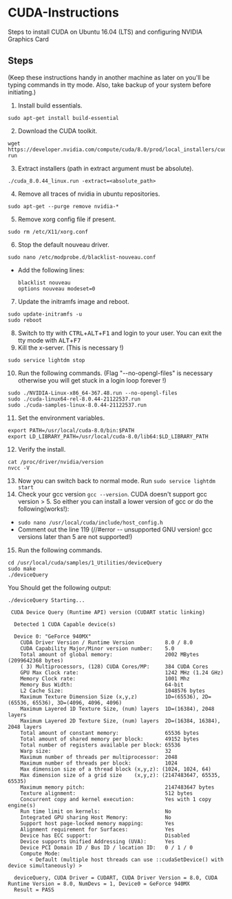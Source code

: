 # CUDA-Instructions
Steps to install CUDA on Ubuntu 16.04 (LTS) and configuring NVIDIA Graphics Card

## Steps

(Keep these instructions handy in another machine as later on you'll be typing commands in tty mode. Also, take backup of your system before initiating.)

1. Install build essentials.

  ```
  sudo apt-get install build-essential
  ```
2. Download the CUDA toolkit.

  ```
  wget https://developer.nvidia.com/compute/cuda/8.0/prod/local_installers/cuda_8.0.44_linux-run
  ```
3. Extract installers (path in extract argument must be absolute).

  ```
  ./cuda_8.0.44_linux.run -extract=<absolute_path>
  ```
4. Remove all traces of nvidia in ubuntu repositories.

  ```
  sudo apt-get --purge remove nvidia-*
  ```
5. Remove xorg config file if present.

  ```
  sudo rm /etc/X11/xorg.conf
  ```
6. Stop the default nouveau driver.

  ```
  sudo nano /etc/modprobe.d/blacklist-nouveau.conf
  ```
  * Add the following lines:
  
    ```
    blacklist nouveau
    options nouveau modeset=0
    ```
7. Update the initramfs image and reboot.

  ```
  sudo update-initramfs -u
  sudo reboot
  ```
8. Switch to tty with <kbd>CTRL</kbd>+<kbd>ALT</kbd>+<kbd>F1</kbd> and login to your user. You can exit the tty mode with <kbd>ALT</kbd>+<kbd>F7</kbd>
9. Kill the x-server. (This is necessary !)

  ```
  sudo service lightdm stop
  ```
10. Run the following commands. (Flag "--no-opengl-files" is necessary otherwise you will get stuck in a login loop forever !)

  ```
  sudo ./NVIDIA-Linux-x86_64-367.48.run --no-opengl-files
  sudo ./cuda-linux64-rel-8.0.44-21122537.run
  sudo ./cuda-samples-linux-8.0.44-21122537.run
  ```
11. Set the environment variables.

  ```
  export PATH=/usr/local/cuda-8.0/bin:$PATH
  export LD_LIBRARY_PATH=/usr/local/cuda-8.0/lib64:$LD_LIBRARY_PATH
  ```
12. Verify the install.

  ```
  cat /proc/driver/nvidia/version
  nvcc -V
  ```
13. Now you can switch back to normal mode. Run ```sudo service lightdm start```
14. Check your gcc version ```gcc --version```. CUDA doesn't support gcc version > 5. So either you can install a lower version of gcc or do the following(works!):
  * ```sudo nano /usr/local/cuda/include/host_config.h```
  * Comment out the line 119 (//#error -- unsupported GNU version! gcc versions later than 5 are not supported!)

15. Run the following commands.

  ```
  cd /usr/local/cuda/samples/1_Utilities/deviceQuery
  sudo make
  ./deviceQuery
  ```
  You Should get the following output:
  ```
  ./deviceQuery Starting...

   CUDA Device Query (Runtime API) version (CUDART static linking)

    Detected 1 CUDA Capable device(s)

    Device 0: "GeForce 940MX"
      CUDA Driver Version / Runtime Version          8.0 / 8.0
      CUDA Capability Major/Minor version number:    5.0
      Total amount of global memory:                 2002 MBytes (2099642368 bytes)
      ( 3) Multiprocessors, (128) CUDA Cores/MP:     384 CUDA Cores
      GPU Max Clock rate:                            1242 MHz (1.24 GHz)
      Memory Clock rate:                             1001 Mhz
      Memory Bus Width:                              64-bit
      L2 Cache Size:                                 1048576 bytes
      Maximum Texture Dimension Size (x,y,z)         1D=(65536), 2D=(65536, 65536), 3D=(4096, 4096, 4096)
      Maximum Layered 1D Texture Size, (num) layers  1D=(16384), 2048 layers
      Maximum Layered 2D Texture Size, (num) layers  2D=(16384, 16384), 2048 layers
      Total amount of constant memory:               65536 bytes
      Total amount of shared memory per block:       49152 bytes
      Total number of registers available per block: 65536
      Warp size:                                     32
      Maximum number of threads per multiprocessor:  2048
      Maximum number of threads per block:           1024
      Max dimension size of a thread block (x,y,z): (1024, 1024, 64)
      Max dimension size of a grid size    (x,y,z): (2147483647, 65535, 65535)
      Maximum memory pitch:                          2147483647 bytes
      Texture alignment:                             512 bytes
      Concurrent copy and kernel execution:          Yes with 1 copy engine(s)
      Run time limit on kernels:                     No
      Integrated GPU sharing Host Memory:            No
      Support host page-locked memory mapping:       Yes
      Alignment requirement for Surfaces:            Yes
      Device has ECC support:                        Disabled
      Device supports Unified Addressing (UVA):      Yes
      Device PCI Domain ID / Bus ID / location ID:   0 / 1 / 0
      Compute Mode:
         < Default (multiple host threads can use ::cudaSetDevice() with device simultaneously) >

    deviceQuery, CUDA Driver = CUDART, CUDA Driver Version = 8.0, CUDA Runtime Version = 8.0, NumDevs = 1, Device0 = GeForce 940MX
    Result = PASS
  ```
